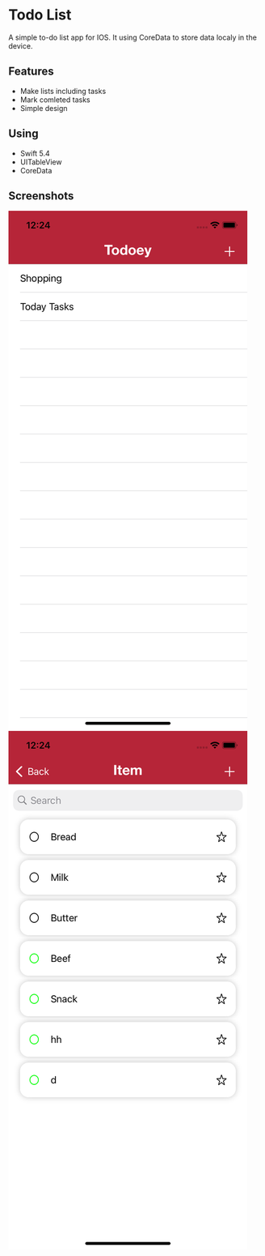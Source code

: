 # Todo List

A simple to-do list app for IOS. It using CoreData to store data localy in the device. 
## Features

- Make lists including tasks
- Mark comleted tasks
- Simple design

## Using
- Swift 5.4
- UITableView
- CoreData

## Screenshots
![alt text](https://github.com/LanChuHoang/todo-list-swift/blob/main/Screenshots/screen1.png?raw=true)
![alt text](https://github.com/LanChuHoang/todo-list-swift/blob/main/Screenshots/screen2.png?raw=true)

[//]: # (These are reference links used in the body of this note and get stripped out when the markdown processor does its job. There is no need to format nicely because it shouldn't be seen. Thanks SO - http://stackoverflow.com/questions/4823468/store-comments-in-markdown-syntax)

